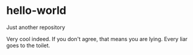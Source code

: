 # hello-world
Just another repository

Very cool indeed. If you don't agree, that means you are lying. Every liar goes to the toilet.
